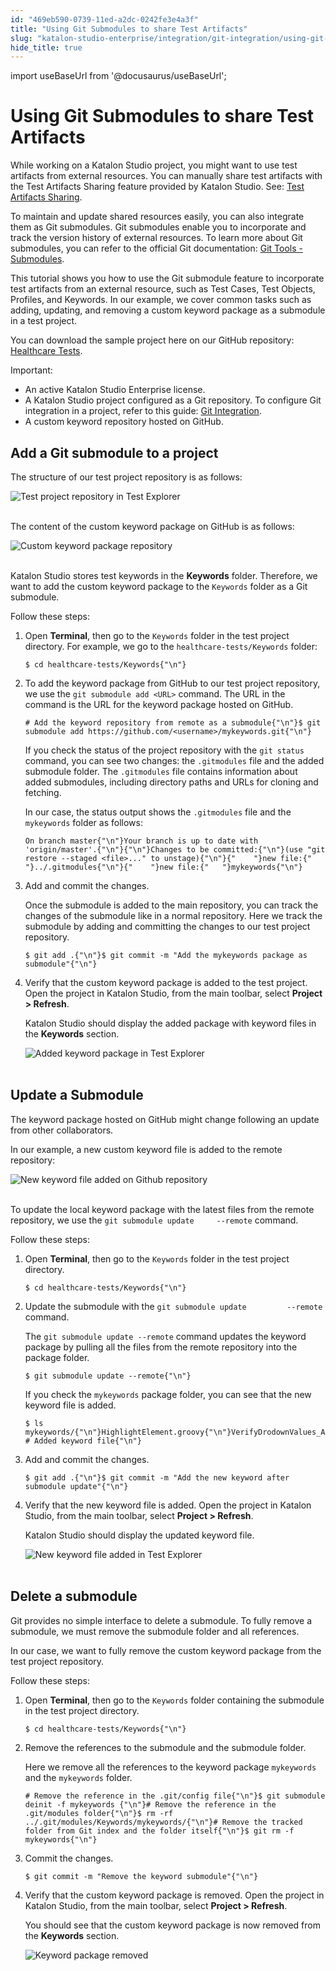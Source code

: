 ```yaml
---
id: "469eb590-0739-11ed-a2dc-0242fe3e4a3f"
title: "Using Git Submodules to share Test Artifacts"
slug: "katalon-studio-enterprise/integration/git-integration/using-git-submodules-to-share-test-artifacts"
hide_title: true
---
```

import useBaseUrl from '@docusaurus/useBaseUrl';


# <a id="id" class="anchor_top_offset"/><a id="ariaid-title1" class="anchor_top_offset"/>Using Git Submodules to share Test Artifacts

<p xmlns="http://www.w3.org/1999/xhtml" className="p">While working on a Katalon Studio project, you might want to use   test artifacts from external resources. You can manually share test   artifacts with the Test Artifacts Sharing feature provided by   Katalon Studio. See: <a className="xref" href="/docs/katalon-studio-enterprise/create-tests-and-projects/test-artifacts-sharing">Test     Artifacts Sharing</a>.</p> 
<p xmlns="http://www.w3.org/1999/xhtml" className="p">To maintain and update shared resources easily, you can also   integrate them as Git submodules. Git submodules enable you to   incorporate and track the version history of external resources. To   learn more about Git submodules, you can refer to the official Git   documentation: <a className="xref j-external-link" href="https://git-scm.com/book/en/v2/Git-Tools-Submodules" target="_blank">Git     Tools - Submodules</a>.</p> 
<p xmlns="http://www.w3.org/1999/xhtml" className="p">This tutorial shows you how to use the Git submodule feature to   incorporate test artifacts from an external resource, such as Test   Cases, Test Objects, Profiles, and Keywords. In our example, we   cover common tasks such as adding, updating, and removing a custom   keyword package as a submodule in a test project.</p> 
<p xmlns="http://www.w3.org/1999/xhtml" className="p">You can download the sample project here on our GitHub            repository: <a className="xref j-external-link" href="https://github.com/katalon-studio-samples/healthcare-tests" target="_blank">Healthcare     Tests</a>.</p> 
<div xmlns="http://www.w3.org/1999/xhtml" className="note important note_important"><span className="note__title">Important:</span> 
  <ul className="ul"><li className="li">An active Katalon Studio Enterprise license.</li><li className="li">A Katalon Studio project configured as a Git repository. To
      configure Git integration in a project, refer to this guide: <a className="xref" href="/docs/katalon-studio-enterprise/integration/git-integration/git-integration#id_2">Git
        Integration</a>.</li><li className="li">A custom keyword repository hosted on GitHub.</li></ul>
</div>

## <a id="id_1" class="anchor_top_offset"/>Add a Git submodule to a project

<p xmlns="http://www.w3.org/1999/xhtml" className="p">The structure of our test project repository is as follows:</p> 
<p xmlns="http://www.w3.org/1999/xhtml" className="p">   <img className="image" src={useBaseUrl("https://github.com/katalon-studio/docs-images/raw/master/katalon-studio/docs/git-integration-submodules/KS-Test-Explorer.png")} width={400} alt="Test project repository in Test Explorer" /><br /><br /> </p> 
<p xmlns="http://www.w3.org/1999/xhtml" className="p">The content of the custom keyword package on GitHub is as   follows:</p> 
<p xmlns="http://www.w3.org/1999/xhtml" className="p">   <img className="image" src={useBaseUrl("https://github.com/katalon-studio/docs-images/raw/master/katalon-studio/docs/git-integration-submodules/KS-remote-repo-overview.png")} width={700} alt="Custom keyword package repository" /><br /><br /> </p> 
<p xmlns="http://www.w3.org/1999/xhtml" className="p">Katalon Studio stores test keywords in the   <strong className="ph b">Keywords</strong> folder. Therefore, we want to add the   custom keyword package to the <code className="ph codeph">Keywords</code> folder as a Git   submodule.</p> 
<p xmlns="http://www.w3.org/1999/xhtml" className="p">Follow these steps:</p> 
<ol xmlns="http://www.w3.org/1999/xhtml" className="ol"><li className="li">     <p className="p">Open <strong className="ph b">Terminal</strong>, then go to the       <code className="ph codeph">Keywords</code> folder in the test project directory. For       example, we go to the <code className="ph codeph">healthcare-tests/Keywords</code>       folder:</p>     <pre className="pre codeblock"><code>$ cd healthcare-tests/Keywords{"\n"}</code></pre>   </li><li className="li">     <p className="p">To add the keyword package from GitHub to our test project       repository, we use the <code className="ph codeph">git submodule add &lt;URL&gt;</code>       command. The URL in the command is the URL for the keyword package       hosted on GitHub.</p>     <pre className="pre codeblock"><code># Add the keyword repository from remote as a submodule{"\n"}$ git submodule add https://github.com/&lt;username&gt;/mykeywords.git{"\n"}</code></pre>     <p className="p">If you check the status of the project repository with the       <code className="ph codeph">git status</code> command, you can see two changes: the       <code className="ph codeph">.gitmodules</code> file and the added submodule folder. The       <code className="ph codeph">.gitmodules</code> file contains information about added       submodules, including directory paths and URLs for cloning and       fetching.</p>     <p className="p">In our case, the status output shows the       <code className="ph codeph">.gitmodules</code> file and the <code className="ph codeph">mykeywords</code>       folder as follows:</p>     <pre className="pre codeblock"><code>On branch master{"\n"}Your branch is up to date with 'origin/master'.{"\n"}{"\n"}Changes to be committed:{"\n"}(use "git restore --staged &lt;file&gt;..." to unstage){"\n"}{"    "}new file:{"   "}../.gitmodules{"\n"}{"    "}new file:{"   "}mykeywords{"\n"}</code></pre>   </li><li className="li">     <p className="p">Add and commit the changes.</p>     <p className="p">Once the submodule is added to the main repository, you can       track the changes of the submodule like in a normal repository.       Here we track the submodule by adding and committing the changes to       our test project repository.</p>     <pre className="pre codeblock"><code>$ git add .{"\n"}$ git commit -m "Add the mykeywords package as submodule"{"\n"}</code></pre>   </li><li className="li">     <p className="p">Verify that the custom keyword package is added to the test       project. Open the project in Katalon Studio, from the main toolbar,       select <strong className="ph b">Project &gt; Refresh</strong>.</p>     <p className="p">Katalon Studio should display the added package with keyword       files in the <strong className="ph b">Keywords</strong> section.</p>     <p className="p">       <img className="image" src={useBaseUrl("https://github.com/katalon-studio/docs-images/raw/master/katalon-studio/docs/git-integration-submodules/KS-Keywords-added-package.png")} width={500} alt="Added keyword package in Test Explorer" /><br /><br />     </p>   </li></ol> 

## <a id="id_2" class="anchor_top_offset"/>Update a Submodule

<p xmlns="http://www.w3.org/1999/xhtml" className="p">The keyword package hosted on GitHub might change following an   update from other collaborators.</p> 
<p xmlns="http://www.w3.org/1999/xhtml" className="p">In our example, a new custom keyword file is added to the remote   repository:</p> 
<p xmlns="http://www.w3.org/1999/xhtml" className="p">   <img className="image" src={useBaseUrl("https://github.com/katalon-studio/docs-images/raw/master/katalon-studio/docs/git-integration-submodules/KS-remote-repo-newly-added-file.png")} width={700} alt="New keyword file added on Github repository" /><br /><br /> </p> 
<p xmlns="http://www.w3.org/1999/xhtml" className="p">To update the local keyword package with the latest files from   the remote repository, we use the <code className="ph codeph">git submodule update     --remote</code> command.</p> 
<p xmlns="http://www.w3.org/1999/xhtml" className="p">Follow these steps:</p> 
<ol xmlns="http://www.w3.org/1999/xhtml" className="ol"><li className="li">     <p className="p">Open <strong className="ph b">Terminal</strong>, then go to the       <code className="ph codeph">Keywords</code> folder in the test project directory.</p>     <pre className="pre codeblock"><code>$ cd healthcare-tests/Keywords{"\n"}</code></pre>   </li><li className="li">     <p className="p">Update the submodule with the <code className="ph codeph">git submodule update         --remote</code> command.</p>     <p className="p">The <code className="ph codeph">git submodule update --remote</code> command updates       the keyword package by pulling all the files from the remote       repository into the package folder.</p>     <pre className="pre codeblock"><code>$ git submodule update --remote{"\n"}</code></pre>     <p className="p">If you check the <code className="ph codeph">mykeywords</code> package folder, you can       see that the new keyword file is added.</p>     <pre className="pre codeblock"><code>$ ls mykeywords/{"\n"}HighlightElement.groovy{"\n"}VerifyDrodownValues_AlphabeticalOrder.groovy{"\n"}VerifyExpectedAndActualOptionsInDropdown.groovy{"\n"}refreshBrowser.groovy # Added keyword file{"\n"}</code></pre>   </li><li className="li">     <p className="p">Add and commit the changes.</p>     <pre className="pre codeblock"><code>$ git add .{"\n"}$ git commit -m "Add the new keyword after submodule update"{"\n"}</code></pre>   </li><li className="li">     <p className="p">Verify that the new keyword file is added. Open the project in       Katalon Studio, from the main toolbar, select <strong className="ph b">Project &gt;         Refresh</strong>.</p>     <p className="p">Katalon Studio should display the updated keyword file.</p>     <p className="p">       <img className="image" src={useBaseUrl("https://github.com/katalon-studio/docs-images/raw/master/katalon-studio/docs/git-integration-submodules/KS-Keywords-updated-keyword.png")} width={500} alt="New keyword file added in Test Explorer" /><br /><br />     </p>   </li></ol> 

## <a id="id_3" class="anchor_top_offset"/>Delete a submodule

<p xmlns="http://www.w3.org/1999/xhtml" className="p">Git provides no simple interface to delete a submodule. To fully   remove a submodule, we must remove the submodule folder and all   references.</p> 
<p xmlns="http://www.w3.org/1999/xhtml" className="p">In our case, we want to fully remove the custom keyword package   from the test project repository.</p> 
<p xmlns="http://www.w3.org/1999/xhtml" className="p">Follow these steps:</p> 
<ol xmlns="http://www.w3.org/1999/xhtml" className="ol"><li className="li">     <p className="p">Open <strong className="ph b">Terminal</strong>, then go to the       <code className="ph codeph">Keywords</code> folder containing the submodule in the test       project directory.</p>     <pre className="pre codeblock"><code>$ cd healthcare-tests/Keywords{"\n"}</code></pre>   </li><li className="li">     <p className="p">Remove the references to the submodule and the submodule       folder.</p>     <p className="p">Here we remove all the references to the keyword package       <code className="ph codeph">mykeywords</code> and the <code className="ph codeph">mykeywords</code> folder.</p>     <pre className="pre codeblock"><code># Remove the reference in the .git/config file{"\n"}$ git submodule deinit -f mykeywords {"\n"}# Remove the reference in the .git/modules folder{"\n"}$ rm -rf ../.git/modules/Keywords/mykeywords/{"\n"}# Remove the tracked folder from Git index and the folder itself{"\n"}$ git rm -f mykeywords{"\n"}</code></pre>   </li><li className="li">     <p className="p">Commit the changes.</p>     <pre className="pre codeblock"><code>$ git commit -m "Remove the keyword submodule"{"\n"}</code></pre>   </li><li className="li">     <p className="p">Verify that the custom keyword package is removed. Open the       project in Katalon Studio, from the main toolbar, select       <strong className="ph b">Project &gt; Refresh</strong>.</p>     <p className="p">You should see that the custom keyword package is now removed       from the <strong className="ph b">Keywords</strong> section.</p>     <p className="p">       <img className="image" src={useBaseUrl("https://github.com/katalon-studio/docs-images/raw/master/katalon-studio/docs/git-integration-submodules/KS-Keywords-removed-package.png")} width={500} alt="Keyword package removed" /><br /><br />     </p>   </li></ol> 

